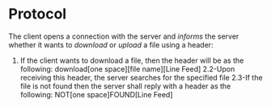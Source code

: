# Protocol
The client opens a connection with the server and *informs* the server whether it wants to *download* or *upload* a file using a header:
1. If the client wants to download a file, then the header will be as the following:
download[one space][file name][Line Feed]
	2.2-Upon receiving this header, the server searches for the specified file
2.3-If the file is not found then the server shall reply with a header as the following:
		NOT[one space]FOUND[Line Feed]
